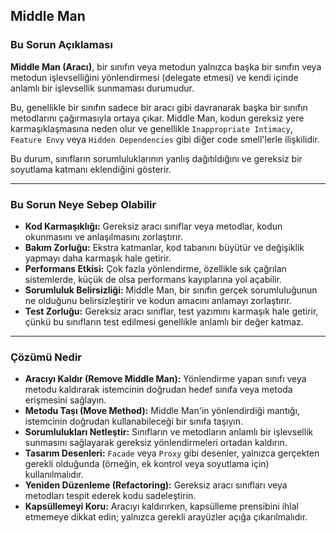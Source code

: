 ## Middle Man

### Bu Sorun Açıklaması

**Middle Man (Aracı)**, bir sınıfın veya metodun yalnızca başka bir sınıfın veya metodun işlevselliğini yönlendirmesi (delegate etmesi) ve kendi içinde anlamlı bir işlevsellik sunmaması durumudur. 

Bu, genellikle bir sınıfın sadece bir aracı gibi davranarak başka bir sınıfın metodlarını çağırmasıyla ortaya çıkar. Middle Man, kodun gereksiz yere karmaşıklaşmasına neden olur ve genellikle `Inappropriate Intimacy`, `Feature Envy` veya `Hidden Dependencies` gibi diğer code smell'lerle ilişkilidir.

Bu durum, sınıfların sorumluluklarının yanlış dağıtıldığını ve gereksiz bir soyutlama katmanı eklendiğini gösterir.

---

### Bu Sorun Neye Sebep Olabilir

- **Kod Karmaşıklığı:** Gereksiz aracı sınıflar veya metodlar, kodun okunmasını ve anlaşılmasını zorlaştırır.
- **Bakım Zorluğu:** Ekstra katmanlar, kod tabanını büyütür ve değişiklik yapmayı daha karmaşık hale getirir.
- **Performans Etkisi:** Çok fazla yönlendirme, özellikle sık çağrılan sistemlerde, küçük de olsa performans kayıplarına yol açabilir.
- **Sorumluluk Belirsizliği:** Middle Man, bir sınıfın gerçek sorumluluğunun ne olduğunu belirsizleştirir ve kodun amacını anlamayı zorlaştırır.
- **Test Zorluğu:** Gereksiz aracı sınıflar, test yazımını karmaşık hale getirir, çünkü bu sınıfların test edilmesi genellikle anlamlı bir değer katmaz.

---

### Çözümü Nedir

- **Aracıyı Kaldır (Remove Middle Man):** Yönlendirme yapan sınıfı veya metodu kaldırarak istemcinin doğrudan hedef sınıfa veya metoda erişmesini sağlayın.
- **Metodu Taşı (Move Method):** Middle Man'in yönlendirdiği mantığı, istemcinin doğrudan kullanabileceği bir sınıfa taşıyın.
- **Sorumlulukları Netleştir:** Sınıfların ve metodların anlamlı bir işlevsellik sunmasını sağlayarak gereksiz yönlendirmeleri ortadan kaldırın.
- **Tasarım Desenleri:** `Facade` veya `Proxy` gibi desenler, yalnızca gerçekten gerekli olduğunda (örneğin, ek kontrol veya soyutlama için) kullanılmalıdır.
- **Yeniden Düzenleme (Refactoring):** Gereksiz aracı sınıfları veya metodları tespit ederek kodu sadeleştirin.
- **Kapsüllemeyi Koru:** Aracıyı kaldırırken, kapsülleme prensibini ihlal etmemeye dikkat edin; yalnızca gerekli arayüzler açığa çıkarılmalıdır.
